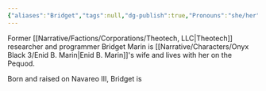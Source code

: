 ```yaml
---
{"aliases":"Bridget","tags":null,"dg-publish":true,"Pronouns":"she/her","Full Name":"Bridget Marin","Role":"Dreamer","Species":"Navarean","Gender":"Cis Woman","permalink":"/narrative/characters/onyx-black-3/bridget-marin/","dgPassFrontmatter":true}
---
```


Former [[Narrative/Factions/Corporations/Theotech, LLC\|Theotech]] researcher and programmer Bridget Marin is [[Narrative/Characters/Onyx Black 3/Enid B. Marin\|Enid B. Marin]]'s wife and lives with her on the Pequod. 

Born and raised on Navareo III, Bridget is 